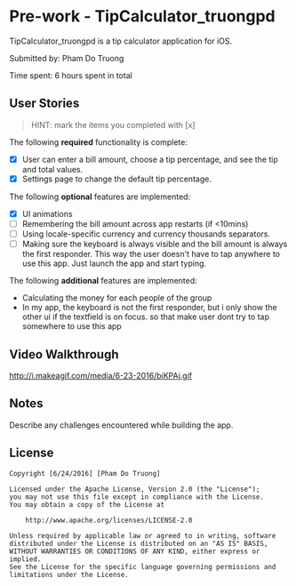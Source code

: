 # Pre-work - TipCalculator_truongpd

TipCalculator_truongpd is a tip calculator application for iOS.

Submitted by: Pham Do Truong

Time spent: 6 hours spent in total

## User Stories

> HINT: mark the items you completed with [x]

The following **required** functionality is complete:

* [x] User can enter a bill amount, choose a tip percentage, and see the tip and total values.
* [x] Settings page to change the default tip percentage.

The following **optional** features are implemented:
* [x] UI animations
* [ ] Remembering the bill amount across app restarts (if <10mins)
* [ ] Using locale-specific currency and currency thousands separators.
* [ ] Making sure the keyboard is always visible and the bill amount is always the first responder. This way the user doesn't have to tap anywhere to use this app. Just launch the app and start typing.

The following **additional** features are implemented:

* Calculating the money for each people of the group
* In my app, the keyboard is not the first responder, but i only show the other ui if the textfield is on focus. so that make user dont try to tap somewhere to use this app

## Video Walkthrough 

http://i.makeagif.com/media/6-23-2016/biKPAj.gif

## Notes

Describe any challenges encountered while building the app.

## License

    Copyright [6/24/2016] [Pham Do Truong]

    Licensed under the Apache License, Version 2.0 (the "License");
    you may not use this file except in compliance with the License.
    You may obtain a copy of the License at

        http://www.apache.org/licenses/LICENSE-2.0

    Unless required by applicable law or agreed to in writing, software
    distributed under the License is distributed on an "AS IS" BASIS,
    WITHOUT WARRANTIES OR CONDITIONS OF ANY KIND, either express or implied.
    See the License for the specific language governing permissions and
    limitations under the License.
